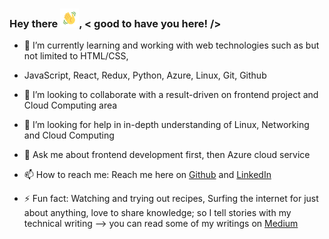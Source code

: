 ### Hey there <img src="https://github.com/codyBiem17/codyBiem17/blob/main/wave.gif" alt="animated waving-hand" width="30" height="30">, < good to have you here! />


<!--**codyBiem17/codyBiem17** is a ✨ _special_ ✨ repository because its `README.md` (this file) appears on your GitHub profile. 

Here are some ideas to get you started: -->

- 🌱 I’m currently learning and working with web technologies such as but not limited to HTML/CSS,
- JavaScript, React, Redux, Python, Azure, Linux, Git, Github

- 👯 I’m looking to collaborate with a result-driven on frontend project and Cloud Computing area

- 🤔 I’m looking for help in in-depth understanding of Linux, Networking and Cloud Computing

- 💬 Ask me about frontend development first, then Azure cloud service

- 📫 How to reach me: Reach me here on [Github](https://github.com/codyBiem17) and [LinkedIn](https://www.linkedin.com/in/bellomaryam)

- ⚡ Fun fact: Watching and trying out recipes, Surfing the internet for just about anything, 
     love to share knowledge; so I tell stories with my technical writing --> 
     you can read some of my writings on [Medium](https://medium.com/@maryam_b)
